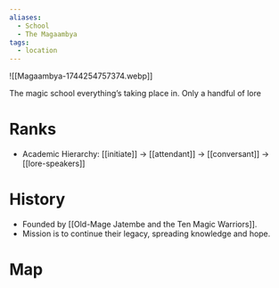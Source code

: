 ```yaml
---
aliases:
  - School
  - The Magaambya
tags:
  - location
---
```


![[Magaambya-1744254757374.webp]]

The magic school everything’s taking place in.
Only a handful of lore


# Ranks
- Academic Hierarchy: [[initiate]] → [[attendant]] → [[conversant]] → [[lore-speakers]]


# History
- Founded by [[Old-Mage Jatembe and the Ten Magic Warriors]].
- Mission is to continue their legacy, spreading knowledge and hope.

# Map
